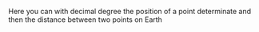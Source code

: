 Here you can with decimal degree the position of a point determinate
and then the distance between two points on Earth 
